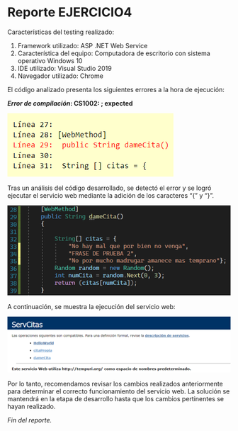 # Reporte EJERCICIO4

Características del testing realizado:

1. Framework utilizado: ASP .NET Web Service
2. Característica del equipo: Computadora de escritorio con sistema operativo Windows 10
3. IDE utilizado: Visual Studio 2019
4. Navegador utilizado: Chrome

El código analizado presenta los siguientes errores a la hora de ejecución:

***Error de compilación*: CS1002: ; expected**

![Image 1](/Ej.4/assets/img/Imagen1.png)

Tras un análisis del código desarrollado, se detectó el error y se logró ejecutar el servicio web mediante la adición de los caracteres “{” y “}”.

![Image 2](/Ej.4/assets/img/Imagen2.png)

A continuación, se muestra la ejecución del servicio web:

![Image 3](/Ej.4/assets/img/Imagen3.png)

Por lo tanto, recomendamos revisar los cambios realizados anteriormente para determinar el correcto funcionamiento del servicio web. La solución se mantendrá en la etapa de desarrollo hasta que los cambios pertinentes se hayan realizado.

*Fin del reporte.*

